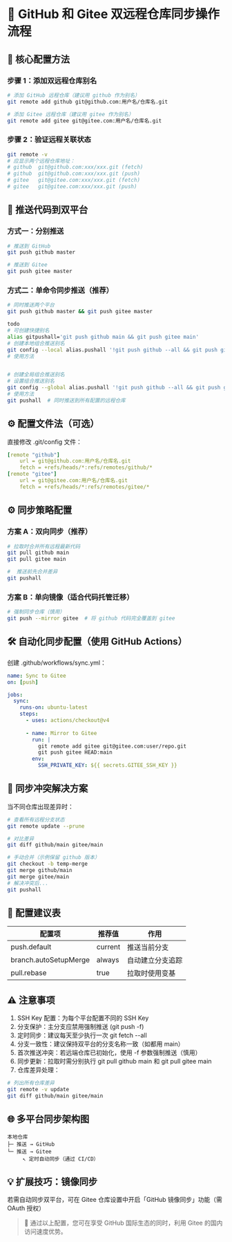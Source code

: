 # 🔄 GitHub 和 Gitee 双远程仓库同步操作流程

## 🔑 核心配置方法

### 步骤 1：添加双远程仓库别名

```bash
# 添加 GitHub 远程仓库（建议用 github 作为别名）
git remote add github git@github.com:用户名/仓库名.git

# 添加 Gitee 远程仓库（建议用 gitee 作为别名）
git remote add gitee git@gitee.com:用户名/仓库名.git
```

### 步骤 2：验证远程关联状态

```bash
git remote -v
# 应显示两个远程仓库地址：
# github  git@github.com:xxx/xxx.git (fetch)
# github  git@github.com:xxx/xxx.git (push)
# gitee   git@gitee.com:xxx/xxx.git (fetch)
# gitee   git@gitee.com:xxx/xxx.git (push)
```
## 🚀 推送代码到双平台

### 方式一：分别推送

```bash
# 推送到 GitHub
git push github master

# 推送到 Gitee
git push gitee master
```

### 方式二：单命令同步推送（推荐）

```bash
# 同时推送两个平台
git push github master && git push gitee master

todo
# 可创建快捷别名
alias gitpushall='git push github main && git push gitee main'
# 创建本地组合推送别名
git config --local alias.pushall '!git push github --all && git push gitee --all'
# 使用方法


# 创建全局组合推送别名
# 设置组合推送别名
git config --global alias.pushall '!git push github --all && git push gitee --all'
# 使用方法
git pushall  # 同时推送到所有配置的远程仓库
```

## ⚙️ 配置文件法（可选）

直接修改 .git/config 文件：

```yml
[remote "github"]
    url = git@github.com:用户名/仓库名.git
    fetch = +refs/heads/*:refs/remotes/github/*
[remote "gitee"]
    url = git@gitee.com:用户名/仓库名.git
    fetch = +refs/heads/*:refs/remotes/gitee/*
```

## ⚙️ 同步策略配置
### 方案 A：双向同步（推荐）
```bash
# 拉取时合并所有远程最新代码
git pull github main
git pull gitee main

#  推送前先合并差异
git pushall
```

### 方案 B：单向镜像（适合代码托管迁移）

```bash
# 强制同步仓库（慎用）
git push --mirror gitee  # 将 github 代码完全覆盖到 gitee
```

## 🛠️ 自动化同步配置（使用 GitHub Actions）

创建 .github/workflows/sync.yml：

```yaml
name: Sync to Gitee
on: [push]

jobs:
  sync:
    runs-on: ubuntu-latest
    steps:
      - uses: actions/checkout@v4
      
      - name: Mirror to Gitee
        run: |
          git remote add gitee git@gitee.com:user/repo.git
          git push gitee HEAD:main
        env:
          SSH_PRIVATE_KEY: ${{ secrets.GITEE_SSH_KEY }}
```         

## 📝 同步冲突解决方案

当不同仓库出现差异时：

```bash
# 查看所有远程分支状态
git remote update --prune

# 对比差异
git diff github/main gitee/main

# 手动合并（示例保留 github 版本）
git checkout -b temp-merge
git merge github/main
git merge gitee/main
# 解决冲突后...
git pushall
```

## 🔧 配置建议表
| 配置项                | 推荐值  | 作用             |
| --------------------- | ------- | ---------------- |
| push.default          | current | 推送当前分支     |
| branch.autoSetupMerge | always  | 自动建立分支追踪 |
| pull.rebase           | true    | 拉取时使用变基   |

## ⚠️ 注意事项
1. SSH Key 配置：为每个平台配置不同的 SSH Key
2. 分支保护：主分支应禁用强制推送 (git push -f)
3. 定时同步：建议每天至少执行一次 git fetch --all
4. 分支一致性：建议保持双平台的分支名称一致（如都用 main）
5. 首次推送冲突：若远端仓库已初始化，使用 -f 参数强制推送（慎用）
6. 同步更新：拉取时需分别执行 git pull github main 和 git pull gitee main
7. 仓库差异处理：
```bash
# 列出所有仓库差异
git remote -v update
git diff github/main gitee/main
```


## 🌐 多平台同步架构图

```
本地仓库
├─ 推送 → GitHub
└─ 推送 → Gitee
     ↖ 定时自动同步（通过 CI/CD）
```

## 💡 扩展技巧：镜像同步

若需自动同步双平台，可在 Gitee 仓库设置中开启「GitHub 镜像同步」功能（需 OAuth 授权）

>📌 通过以上配置，您可在享受 GitHub 国际生态的同时，利用 Gitee 的国内访问速度优势。
